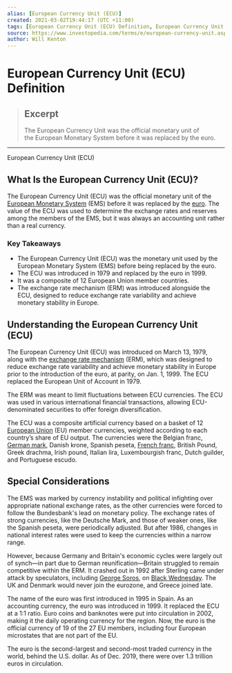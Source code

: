```yaml
---
alias: [European Currency Unit (ECU)]
created: 2021-03-02T19:44:17 (UTC +11:00)
tags: [European Currency Unit (ECU) Definition, European Currency Unit (ECU)]
source: https://www.investopedia.com/terms/e/european-currency-unit.asp
author: Will Kenton
---
```


# European Currency Unit (ECU) Definition

> ## Excerpt
> The European Currency Unit was the official monetary unit of the European Monetary System before it was replaced by the euro.

---

European Currency Unit (ECU)
## What Is the European Currency Unit (ECU)?

The European Currency Unit (ECU) was the official monetary unit of the [European Monetary System](https://www.investopedia.com/terms/e/ems.asp) (EMS) before it was replaced by the [euro](https://www.investopedia.com/terms/e/eur.asp). The value of the ECU was used to determine the exchange rates and reserves among the members of the EMS, but it was always an accounting unit rather than a real currency.

### Key Takeaways

-   The European Currency Unit (ECU) was the monetary unit used by the European Monetary System (EMS) before being replaced by the euro. 
-   The ECU was introduced in 1979 and replaced by the euro in 1999. 
-   It was a composite of 12 European Union member countries. 
-   The exchange rate mechanism (ERM) was introduced alongside the ECU, designed to reduce exchange rate variability and achieve monetary stability in Europe. 

## Understanding the European Currency Unit (ECU)

The European Currency Unit (ECU) was introduced on March 13, 1979, along with the [exchange rate mechanism](https://www.investopedia.com/terms/e/exchange-rate-mechanism.asp) (ERM), which was designed to reduce exchange rate variability and achieve monetary stability in Europe prior to the introduction of the euro, at parity, on Jan. 1, 1999. The ECU replaced the European Unit of Account in 1979.

The ERM was meant to limit fluctuations between ECU currencies. The ECU was used in various international financial transactions, allowing ECU-denominated securities to offer foreign diversification. 

The ECU was a composite artificial currency based on a basket of 12 [European Union](https://www.investopedia.com/terms/e/europeanunion.asp) (EU) member currencies, weighted according to each country’s share of EU output. The currencies were the Belgian franc, [German mark](https://www.investopedia.com/terms/d/deutschmark.asp), Danish krone, Spanish peseta, [French franc](https://www.investopedia.com/terms/f/franc-f.asp), British Pound, Greek drachma, Irish pound, Italian lira, Luxembourgish franc, Dutch guilder, and Portuguese escudo.

## Special Considerations

The EMS was marked by currency instability and political infighting over appropriate national exchange rates, as the other currencies were forced to follow the Bundesbank's lead on monetary policy. The exchange rates of strong currencies, like the Deutsche Mark, and those of weaker ones, like the Spanish peseta, were periodically adjusted. But after 1986, changes in national interest rates were used to keep the currencies within a narrow range.

However, because Germany and Britain's economic cycles were largely out of synch—in part due to German reunification—Britain struggled to remain competitive within the ERM. It crashed out in 1992 after Sterling came under attack by speculators, including [George Soros](https://www.investopedia.com/terms/g/soros.asp), on [Black Wednesday](https://www.investopedia.com/terms/b/black-wednesday.asp). The UK and Denmark would never join the eurozone, and Greece joined late.

The name of the euro was first introduced in 1995 in Spain. As an accounting currency, the euro was introduced in 1999. It replaced the ECU at a 1:1 ratio. Euro coins and banknotes were put into circulation in 2002, making it the daily operating currency for the region. Now, the euro is the official currency of 19 of the 27 EU members, including four European microstates that are not part of the EU. 

The euro is the second-largest and second-most traded currency in the world, behind the U.S. dollar. As of Dec. 2019, there were over 1.3 trillion euros in circulation.
